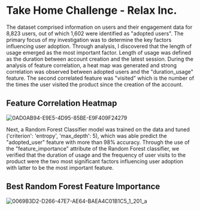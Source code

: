 # Take Home Challenge - Relax Inc. 

The dataset comprised information on users and their engagement data for 8,823 users, out of which 1,602 were identified as "adopted users". The primary focus of my investigation was to determine the key factors influencing user adoption. Through analysis, I discovered that the length of usage emerged as the most important factor. Length of usage was defined as the duration between account creation and the latest session. 
During the analysis of feature correlation, a heat map was generated and strong correlation was observed between adopted users and the "duration_usage" feature. The second correlated feature was "visited" which is the number of the times the user visited the product since the creation of the account. 

## Feature Correlation Heatmap
![0AD0AB94-E9E5-4D95-85BE-E9F409F24279](https://github.com/Erfaneh-Am/Springboard-projects/assets/121911081/f3dc720c-31ba-4771-86b0-3f84c784f68a)


Next, a Random Forest Classifier model was trained on the data and tuned ('criterion': 'entropy', 'max_depth': 5), which was able predict the "adopted_user" feature with more than 98% accuracy. Through the use of the "feature_importance" attribute of the Random Forest classifier, we verified that the duration of usage and the frequency of user visits to the product were the two most significant factors influencing user adoption with latter to be the most important feature. 

## Best Random Forest Feature Importance
![0069B3D2-D266-47E7-AE64-BAEA4C01B1C5_1_201_a](https://github.com/Erfaneh-Am/Springboard-projects/assets/121911081/03e892b6-a253-4f82-9064-0df5a1fe8679)
